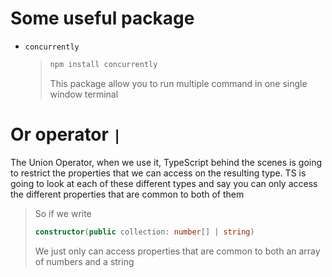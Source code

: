 # Some useful package

- `concurrently`
  > ```bash
  > npm install concurrently
  > ```
  >
  > This package allow you to run multiple command in one single window terminal

# Or operator `|`

The Union Operator, when we use it, TypeScript behind the scenes is going to restrict the properties that we can access on the resulting type. TS is going to look at each of these different types and say you can only access the different properties that are common to both of them

> So if we write
>
> ```typescript
> constructor(public collection: number[] | string)
> ```
>
> We just only can access properties that are common to both an array of numbers and a string
